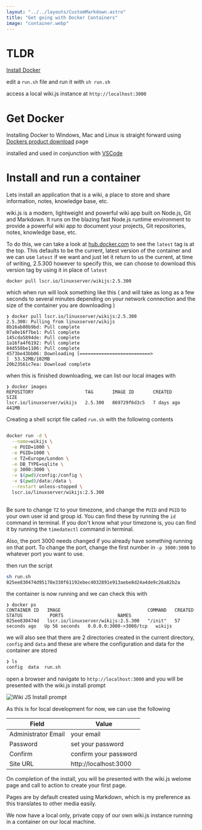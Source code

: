 ```yaml
---
layout: "../../layouts/CustomMarkdown.astro"
title: "Get going with Docker Containers"
image: "container.webp"
---
```


# TLDR

[Install Docker](https://www.docker.com/products/docker-desktop/)

edit a `run.sh` file and run it with `sh run.sh`

access a local wiki.js instance at `http://localhost:3000`

# Get Docker

 Installing Docker to Windows, Mac and Linux is straight forward using [Dockers product download](https://www.docker.com/products/docker-desktop/) page
 
 
 installed and used in conjunction with [VSCode](https://code.visualstudio.com/download)

# Install and run a container

Lets install an application that is a wiki, a place to store and share information, notes, knowledge base, etc.

wiki.js is a modern, lightweight and powerful wiki app built on Node.js, Git and Markdown. It runs on the blazing fast Node.js runtime environment to provide a powerful wiki app to document your projects, Git repositories, notes, knowledge base, etc.

To do this, we can take a look at [hub.docker.com](https://hub.docker.com/r/linuxserver/wikijs/tags) to see the `latest` tag is at the top. This defaults to be the current, latest version of the container and we can use `latest` if we want and just let it return to us the current, at time of writing, 2.5.300 however to specify this, we can choose to download this version tag by using it in place of `latest`


```
docker pull lscr.io/linuxserver/wikijs:2.5.300
```

which when run will look something like this ( and will take as long as a few seconds to several minutes depending on your network connection and the size of the container you are downloading )

```
❯ docker pull lscr.io/linuxserver/wikijs:2.5.300
2.5.300: Pulling from linuxserver/wikijs
8b16ab80b9bd: Pull complete
07a0e16f7be1: Pull complete
145cda5894de: Pull complete
1a16fa4f6192: Pull complete
84d558be1106: Pull complete
4573be43bb06: Downloading [==========================>                        ]  53.52MB/102MB
20b23561c7ea: Download complete
```

when this is finished downloading, we can list our local images with

```
❯ docker images
REPOSITORY                   TAG       IMAGE ID       CREATED      SIZE
lscr.io/linuxserver/wikijs   2.5.300   869729f6d3c5   7 days ago   441MB
```

Creating a shell script file called `run.sh` with the following contents

```bash

docker run -d \
  --name=wikijs \
  -e PUID=1000 \
  -e PGID=1000 \
  -e TZ=Europe/London \
  -e DB_TYPE=sqlite \
  -p 3000:3000 \
  -v $(pwd)/config:/config \
  -v $(pwd)/data:/data \
  --restart unless-stopped \
  lscr.io/linuxserver/wikijs:2.5.300
  
```
Be sure to change `TZ` to your timezone, and change the `PUID` and `PGID` to your own user id and group id. You can find these by running the `id` command in terminal. If you don't know what your timezone is, you can find it by running the `timedatectl` command in terminal.

Also, the port 3000 needs changed if you already have something running on that port. To change the port, change the first number in `-p 3000:3000` to whatever port you want to use.

then run the script

```bash
sh run.sh
025ee830474d95178e330f61192ebec4032891e913aebe8d24a4de9c26a82b2a
```

the container is now running and we can check this with

```
❯ docker ps
CONTAINER ID   IMAGE                                COMMAND   CREATED          STATUS          PORTS                    NAMES
025ee830474d   lscr.io/linuxserver/wikijs:2.5.300   "/init"   57 seconds ago   Up 56 seconds   0.0.0.0:3000->3000/tcp   wikijs

```

we will also see that there are 2 directories created in the current directory, `config` and `data` and these are where the configuration and data for the container are stored

```bash
❯ ls
config  data  run.sh
```
open a browser and navigate to `http://localhost:3000` and you will be presented with the wiki.js install prompt

![Wiki JS Install prompt](/images/wiki-js-install.webp)

As this is for local development for now, we can use the following

| Field | Value |
| --- | --- |
| Administrator Email | your email |
| Password | set your password |
| Confirm | confirm your password |
| Site URL | http://localhost:3000 |

On completion of the install, you will be presented with the wiki.js welome page and call to action to create your first page.

Pages are by default created using Markdown, which is my preference as this translates to other media easily.

We now have a local only, private copy of our own wiki.js instance running in a container on our local machine.
